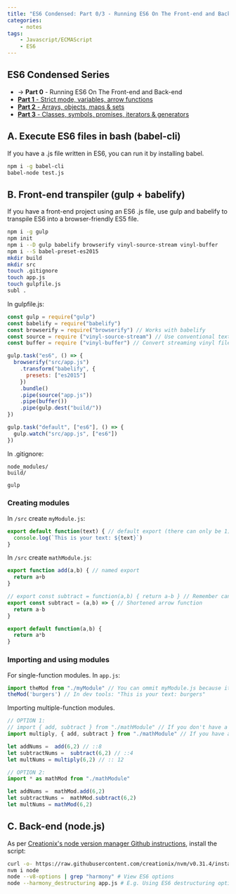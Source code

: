 ```yaml
---
title: "ES6 Condensed: Part 0/3 - Running ES6 On The Front-end and Back-end"
categories:
    - notes
tags:
    - Javascript/ECMAScript
    - ES6
---
```

## ES6 Condensed Series
- -> **Part 0** - Running ES6 On The Front-end and Back-end
- [**Part 1** - Strict mode, variables, arrow functions][ES6-part-1]
- [**Part 2** - Arrays, objects, maps & sets][ES6-part-2]
- [**Part 3** - Classes, symbols, promises, iterators & generators][ES6-part-3]

## A. Execute ES6 files in bash (babel-cli)
If you have a .js file written in ES6, you can run it by installing babel.

```bash
npm i -g babel-cli
babel-node test.js
```

## B. Front-end transpiler (gulp + babelify)
If you have a front-end project using an ES6 .js file, use gulp and babelify to transpile ES6 into a browser-friendly ES5 file.

```bash
npm i -g gulp
npm init
npm i --D gulp babelify browserify vinyl-source-stream vinyl-buffer
npm i --S babel-preset-es2015
mkdir build
mkdir src
touch .gitignore
touch app.js
touch gulpfile.js
subl .
```

In gulpfile.js:

```js
const gulp = require("gulp")
const babelify = require("babelify")
const browserify = require("browserify") // Works with babelify
const source = require ("vinyl-source-stream") // Use conventional text streams at the start of your gulp or vinyl pipelines
const buffer = require ("vinyl-buffer") // Convert streaming vinyl files to use buffers

gulp.task("es6", () => {
  browserify("src/app.js")
    .transform("babelify", {
      presets: ["es2015"]
    })
    .bundle()
    .pipe(source("app.js"))
    .pipe(buffer())
    .pipe(gulp.dest("build/"))
})

gulp.task("default", ["es6"], () => {
  gulp.watch("src/app.js", ["es6"])
})
```

In .gitignore:

```
node_modules/
build/
```

```bash
gulp
```

### Creating modules
In `/src` create `myModule.js`:

```js
export default function(text) { // default export (there can only be 1)
  console.log(`This is your text: ${text}`)
}
```

In `/src` create `mathModule.js`:

```js
export function add(a,b) { // named export
  return a+b
}

// export const subtract = function(a,b) { return a-b } // Remember can make function a constant
export const subtract = (a,b) => { // Shortened arrow function
  return a-b
}

export default function(a,b) {
  return a*b
}
```

### Importing and using modules
For single-function modules.
In `app.js`:

```js
import theMod from "./myModule" // You can ommit myModule.js because it knows it's a js file
theMod('burgers') // In dev tools: "This is your text: burgers"

```

Importing multiple-function modules.

```js
// OPTION 1:
// import { add, subtract } from "./mathModule" // If you don't have a default
import multiply, { add, subtract } from "./mathModule" // If you have a default, name it here.

let addNums =  add(6,2) // ::8
let subtractNums =  subtract(6,2) // ::4
let multNums = multiply(6,2) // :: 12

// OPTION 2:
import * as mathMod from "./mathModule"

let addNums =  mathMod.add(6,2)
let subtractNums =  mathMod.subtract(6,2)
let multNums = mathMod(6,2)
```

## C. Back-end (node.js)
As per [Creationix's node version manager Github instructions](https://github.com/creationix/nvm), install the script:

```bash
curl -o- https://raw.githubusercontent.com/creationix/nvm/v0.31.4/install.sh | bash
nvm i node
node --v8-options | grep "harmony" # View ES6 options
node --harmony_destructuring app.js # E.g. Using ES6 destructuring option when executing file
```

[ES6-part-1]: https://stephenkoo.github.io/notes/ES6-condensed-part-1/
[ES6-part-2]: https://stephenkoo.github.io/notes/ES6-condensed-part-2/
[ES6-part-3]: https://stephenkoo.github.io/notes/ES6-condensed-part-3/